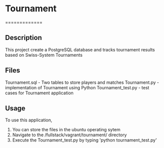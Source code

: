 # Tournament
=============

## Description
This project create a PostgreSQL database and tracks tournament results based on Swiss-System Tournaments

## Files
Tournament.sql - Two tables to store players and matches
Tournament.py - implementation of Tournament using Python
Tournament_test.py - test cases for Tournament application

## Usage
To use this application, 
1. You can store the files in the ubuntu operating sytem 
2. Navigate to the /fullstack/vagrant/tournament/ directory
3. Execute the Tournament_test.py by typing 'python tournament_test.py'
